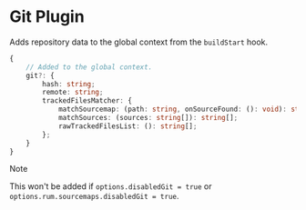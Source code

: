 # Git Plugin <!-- #omit in toc -->

Adds repository data to the global context from the `buildStart` hook.

```typescript
{
    // Added to the global context.
    git?: {
        hash: string;
        remote: string;
        trackedFilesMatcher: {
            matchSourcemap: (path: string, onSourceFound: (): void): string[];
            matchSources: (sources: string[]): string[];
            rawTrackedFilesList: (): string[];
        };
    }
}
```

> [!NOTE]
> This won't be added if `options.disabledGit = true` or `options.rum.sourcemaps.disabledGit = true`.
